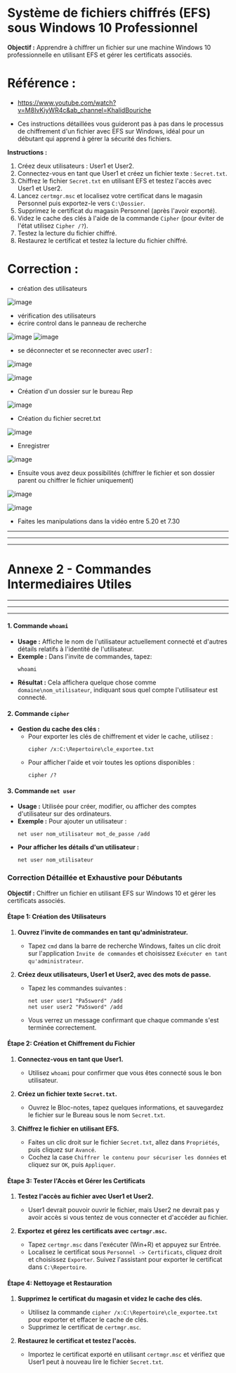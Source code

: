 # Système de fichiers chiffrés (EFS) sous Windows 10 Professionnel

**Objectif :** Apprendre à chiffrer un fichier sur une machine Windows 10 professionnelle en utilisant EFS et gérer les certificats associés.
# Référence :
- https://www.youtube.com/watch?v=M8IvKiyWR4c&ab_channel=KhalidBouriche

- Ces instructions détaillées vous guideront pas à pas dans le processus de chiffrement d'un fichier avec EFS sur Windows, idéal pour un débutant qui apprend à gérer la sécurité des fichiers.

**Instructions :**
1. Créez deux utilisateurs : User1 et User2.
2. Connectez-vous en tant que User1 et créez un fichier texte : `Secret.txt`.
3. Chiffrez le fichier `Secret.txt` en utilisant EFS et testez l'accès avec User1 et User2.
4. Lancez `certmgr.msc` et localisez votre certificat dans le magasin Personnel puis exportez-le vers `C:\Dossier`.
5. Supprimez le certificat du magasin Personnel (après l'avoir exporté).
6. Videz le cache des clés à l'aide de la commande `Cipher` (pour éviter de l'état utilisez `Cipher /?`).
7. Testez la lecture du fichier chiffré.
8. Restaurez le certificat et testez la lecture du fichier chiffré.


# Correction :

- création des utilisateurs
  
![image](https://github.com/user-attachments/assets/d4b3aaf9-6654-480d-b35b-969bb6f28011)

- vérification des utilisateurs
- écrire control dans le panneau de recherche

![image](https://github.com/user-attachments/assets/082998dc-4663-4d71-87b7-0961ce5859de)
![image](https://github.com/user-attachments/assets/0a304c33-50d9-4f86-a359-5bc57fd84ef5)

- se déconnecter et se reconnecter avec *user1* :

![image](https://github.com/user-attachments/assets/bc3ca7c8-d97b-4b9e-a33c-c82ec5d186e1)

![image](https://github.com/user-attachments/assets/d3dfdcdf-cd63-4cde-94a3-f8403e560b86)

- Création d'un dossier sur le bureau Rep

![image](https://github.com/user-attachments/assets/97bcc862-38ab-48cf-bf02-31df380752fc)

- Création du fichier secret.txt

![image](https://github.com/user-attachments/assets/1fb9fd50-7119-4d8b-ba02-4ca3f0006fa0)

- Enregistrer

![image](https://github.com/user-attachments/assets/1e1750a9-f3c4-49f8-b69d-d9fbeb32a99f)


- Ensuite vous avez deux possibilités (chiffrer le fichier et son dossier parent ou chiffrer le fichier uniquement)

![image](https://github.com/user-attachments/assets/0427d635-032a-4cf0-bb13-323bb63b98dd)

![image](https://github.com/user-attachments/assets/e0c90594-b20c-4a1e-8dda-1155994b0d45)

 - Faites les manipulations dans la vidéo entre 5.20 et 7.30





--------------
--------------
--------------
# Annexe 2 -  Commandes Intermediaires Utiles
--------------
--------------
--------------

#### 1. **Commande `whoami`**
   - **Usage :** Affiche le nom de l'utilisateur actuellement connecté et d'autres détails relatifs à l'identité de l'utilisateur.
   - **Exemple :** Dans l'invite de commandes, tapez:
     ```
     whoami
     ```
   - **Résultat :** Cela affichera quelque chose comme `domaine\nom_utilisateur`, indiquant sous quel compte l'utilisateur est connecté.

#### 2. **Commande `cipher`**
   - **Gestion du cache des clés :** 
     - Pour exporter les clés de chiffrement et vider le cache, utilisez :
       ```
       cipher /x:C:\Repertoire\cle_exportee.txt
       ```
     - Pour afficher l'aide et voir toutes les options disponibles :
       ```
       cipher /?
       ```

#### 3. **Commande `net user`**
   - **Usage :** Utilisée pour créer, modifier, ou afficher des comptes d'utilisateur sur des ordinateurs.
   - **Exemple :** Pour ajouter un utilisateur :
     ```
     net user nom_utilisateur mot_de_passe /add
     ```
   - **Pour afficher les détails d'un utilisateur :**
     ```
     net user nom_utilisateur
     ```

### Correction Détaillée et Exhaustive pour Débutants

**Objectif :** Chiffrer un fichier en utilisant EFS sur Windows 10 et gérer les certificats associés.

#### Étape 1: Création des Utilisateurs
1. **Ouvrez l'invite de commandes en tant qu'administrateur.**
   - Tapez `cmd` dans la barre de recherche Windows, faites un clic droit sur l'application `Invite de commandes` et choisissez `Exécuter en tant qu'administrateur`.
   
2. **Créez deux utilisateurs, User1 et User2, avec des mots de passe.**
   - Tapez les commandes suivantes :
     ```
     net user user1 "Pa5sword" /add
     net user user2 "Pa5sword" /add
     ```
   - Vous verrez un message confirmant que chaque commande s'est terminée correctement.

#### Étape 2: Création et Chiffrement du Fichier
1. **Connectez-vous en tant que User1.**
   - Utilisez `whoami` pour confirmer que vous êtes connecté sous le bon utilisateur.

2. **Créez un fichier texte `Secret.txt`.**
   - Ouvrez le Bloc-notes, tapez quelques informations, et sauvegardez le fichier sur le Bureau sous le nom `Secret.txt`.

3. **Chiffrez le fichier en utilisant EFS.**
   - Faites un clic droit sur le fichier `Secret.txt`, allez dans `Propriétés`, puis cliquez sur `Avancé`.
   - Cochez la case `Chiffrer le contenu pour sécuriser les données` et cliquez sur `OK`, puis `Appliquer`.

#### Étape 3: Tester l'Accès et Gérer les Certificats
1. **Testez l'accès au fichier avec User1 et User2.**
   - User1 devrait pouvoir ouvrir le fichier, mais User2 ne devrait pas y avoir accès si vous tentez de vous connecter et d'accéder au fichier.

2. **Exportez et gérez les certificats avec `certmgr.msc`.**
   - Tapez `certmgr.msc` dans l'exécuter (Win+R) et appuyez sur Entrée.
   - Localisez le certificat sous `Personnel -> Certificats`, cliquez droit et choisissez `Exporter`. Suivez l'assistant pour exporter le certificat dans `C:\Repertoire`.

#### Étape 4: Nettoyage et Restauration
1. **Supprimez le certificat du magasin et videz le cache des clés.**
   - Utilisez la commande `cipher /x:C:\Repertoire\cle_exportee.txt` pour exporter et effacer le cache de clés.
   - Supprimez le certificat de `certmgr.msc`.

2. **Restaurez le certificat et testez l'accès.**
   - Importez le certificat exporté en utilisant `certmgr.msc` et vérifiez que User1 peut à nouveau lire le fichier `Secret.txt`.
  



